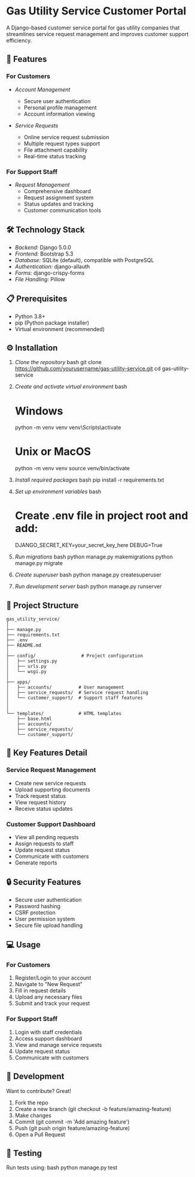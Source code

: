 # Gas Utility Service Customer Portal

A Django-based customer service portal for gas utility companies that streamlines service request management and improves customer support efficiency.

## 🌟 Features

### For Customers
- *Account Management*
  - Secure user authentication
  - Personal profile management
  - Account information viewing
  
- *Service Requests*
  - Online service request submission
  - Multiple request types support
  - File attachment capability
  - Real-time status tracking
  
### For Support Staff
- *Request Management*
  - Comprehensive dashboard
  - Request assignment system
  - Status updates and tracking
  - Customer communication tools

## 🛠 Technology Stack

- *Backend:* Django 5.0.0
- *Frontend:* Bootstrap 5.3
- *Database:* SQLite (default), compatible with PostgreSQL
- *Authentication:* django-allauth
- *Forms:* django-crispy-forms
- *File Handling:* Pillow

## 📋 Prerequisites

- Python 3.8+
- pip (Python package installer)
- Virtual environment (recommended)

## ⚙ Installation

1. *Clone the repository*
   bash
   git clone https://github.com/yourusername/gas-utility-service.git
   cd gas-utility-service
   

2. *Create and activate virtual environment*
   bash
   # Windows
   python -m venv venv
   venv\Scripts\activate

   # Unix or MacOS
   python -m venv venv
   source venv/bin/activate
   

3. *Install required packages*
   bash
   pip install -r requirements.txt
   

4. *Set up environment variables*
   bash
   # Create .env file in project root and add:
   DJANGO_SECRET_KEY=your_secret_key_here
   DEBUG=True
   

5. *Run migrations*
   bash
   python manage.py makemigrations
   python manage.py migrate
   

6. *Create superuser*
   bash
   python manage.py createsuperuser
   

7. *Run development server*
   bash
   python manage.py runserver
   

## 📁 Project Structure

```
gas_utility_service/
│
├── manage.py 
├── requirements.txt
├── .env
├── README.md
│
├── config/                 # Project configuration
│   ├── settings.py
│   ├── urls.py
│   └── wsgi.py
│
├── apps/
│   ├── accounts/          # User management
│   ├── service_requests/  # Service request handling
│   └── customer_support/  # Support staff features
│
│
└── templates/             # HTML templates
    ├── base.html
    ├── accounts/
    ├── service_requests/
    └── customer_support/

```
## 🔑 Key Features Detail

### Service Request Management
- Create new service requests
- Upload supporting documents
- Track request status
- View request history
- Receive status updates

### Customer Support Dashboard
- View all pending requests
- Assign requests to staff
- Update request status
- Communicate with customers
- Generate reports

## 🔒 Security Features

- Secure user authentication
- Password hashing
- CSRF protection
- User permission system
- Secure file upload handling

## 💻 Usage

### For Customers
1. Register/Login to your account
2. Navigate to "New Request"
3. Fill in request details
4. Upload any necessary files
5. Submit and track your request

### For Support Staff
1. Login with staff credentials
2. Access support dashboard
3. View and manage service requests
4. Update request status
5. Communicate with customers

## 🚀 Development

Want to contribute? Great!

1. Fork the repo
2. Create a new branch (git checkout -b feature/amazing-feature)
3. Make changes
4. Commit (git commit -m 'Add amazing feature')
5. Push (git push origin feature/amazing-feature)
6. Open a Pull Request

## 📝 Testing

Run tests using:
bash
python manage.py test
